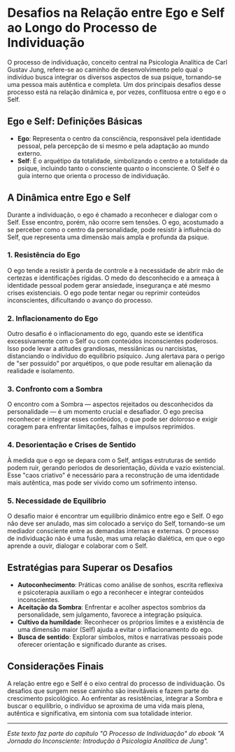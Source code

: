 
# Desafios na Relação entre Ego e Self ao Longo do Processo de Individuação

O processo de individuação, conceito central na Psicologia Analítica de Carl Gustav Jung, refere-se ao caminho de desenvolvimento pelo qual o indivíduo busca integrar os diversos aspectos de sua psique, tornando-se uma pessoa mais autêntica e completa. Um dos principais desafios desse processo está na relação dinâmica e, por vezes, conflituosa entre o ego e o Self.

## Ego e Self: Definições Básicas

- **Ego**: Representa o centro da consciência, responsável pela identidade pessoal, pela percepção de si mesmo e pela adaptação ao mundo externo.
- **Self**: É o arquétipo da totalidade, simbolizando o centro e a totalidade da psique, incluindo tanto o consciente quanto o inconsciente. O Self é o guia interno que orienta o processo de individuação.

## A Dinâmica entre Ego e Self

Durante a individuação, o ego é chamado a reconhecer e dialogar com o Self. Esse encontro, porém, não ocorre sem tensões. O ego, acostumado a se perceber como o centro da personalidade, pode resistir à influência do Self, que representa uma dimensão mais ampla e profunda da psique.

### 1. **Resistência do Ego**

O ego tende a resistir à perda de controle e à necessidade de abrir mão de certezas e identificações rígidas. O medo do desconhecido e a ameaça à identidade pessoal podem gerar ansiedade, insegurança e até mesmo crises existenciais. O ego pode tentar negar ou reprimir conteúdos inconscientes, dificultando o avanço do processo.

### 2. **Inflacionamento do Ego**

Outro desafio é o inflacionamento do ego, quando este se identifica excessivamente com o Self ou com conteúdos inconscientes poderosos. Isso pode levar a atitudes grandiosas, messiânicas ou narcisistas, distanciando o indivíduo do equilíbrio psíquico. Jung alertava para o perigo de "ser possuído" por arquétipos, o que pode resultar em alienação da realidade e isolamento.

### 3. **Confronto com a Sombra**

O encontro com a Sombra — aspectos rejeitados ou desconhecidos da personalidade — é um momento crucial e desafiador. O ego precisa reconhecer e integrar esses conteúdos, o que pode ser doloroso e exigir coragem para enfrentar limitações, falhas e impulsos reprimidos.

### 4. **Desorientação e Crises de Sentido**

À medida que o ego se depara com o Self, antigas estruturas de sentido podem ruir, gerando períodos de desorientação, dúvida e vazio existencial. Esse "caos criativo" é necessário para a reconstrução de uma identidade mais autêntica, mas pode ser vivido como um sofrimento intenso.

### 5. **Necessidade de Equilíbrio**

O desafio maior é encontrar um equilíbrio dinâmico entre ego e Self. O ego não deve ser anulado, mas sim colocado a serviço do Self, tornando-se um mediador consciente entre as demandas internas e externas. O processo de individuação não é uma fusão, mas uma relação dialética, em que o ego aprende a ouvir, dialogar e colaborar com o Self.

## Estratégias para Superar os Desafios

- **Autoconhecimento**: Práticas como análise de sonhos, escrita reflexiva e psicoterapia auxiliam o ego a reconhecer e integrar conteúdos inconscientes.
- **Aceitação da Sombra**: Enfrentar e acolher aspectos sombrios da personalidade, sem julgamento, favorece a integração psíquica.
- **Cultivo da humildade**: Reconhecer os próprios limites e a existência de uma dimensão maior (Self) ajuda a evitar o inflacionamento do ego.
- **Busca de sentido**: Explorar símbolos, mitos e narrativas pessoais pode oferecer orientação e significado durante as crises.

## Considerações Finais

A relação entre ego e Self é o eixo central do processo de individuação. Os desafios que surgem nesse caminho são inevitáveis e fazem parte do crescimento psicológico. Ao enfrentar as resistências, integrar a Sombra e buscar o equilíbrio, o indivíduo se aproxima de uma vida mais plena, autêntica e significativa, em sintonia com sua totalidade interior.

---
*Este texto faz parte do capítulo "O Processo de Individuação" do ebook "A Jornada do Inconsciente: Introdução à Psicologia Analítica de Jung".*
```
